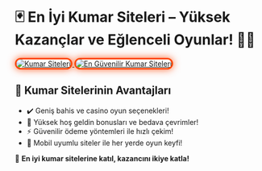 <h1>🃏 En İyi Kumar Siteleri – Yüksek Kazançlar ve Eğlenceli Oyunlar! 💸🔥</h1>

<a href="https://heylink.me/bonusdunyasi/" title="Kumar Siteleri">
  <img src="https://i.ibb.co/YjtLwQ8/cats.jpg" alt="Kumar Siteleri" style="max-width: 100%; border: 3px solid #ff4500; border-radius: 15px; box-shadow: 0px 0px 15px rgba(255, 69, 0, 0.8);">
</a>

<a href="https://heylink.me/bonusdunyasi/" title="En Güvenilir Kumar Siteleri">
  <img src="https://i.ibb.co/VHdrjnQ/df.jpg" alt="En Güvenilir Kumar Siteleri" style="max-width: 100%; border: 3px solid #ff4500; border-radius: 15px; box-shadow: 0px 0px 15px rgba(255, 69, 0, 0.8);">
</a>

<h2>🚀 Kumar Sitelerinin Avantajları</h2>
<ul>
  <li>✔️ Geniş bahis ve casino oyun seçenekleri!</li>
  <li>🎁 Yüksek hoş geldin bonusları ve bedava çevrimler!</li>
  <li>⚡️ Güvenilir ödeme yöntemleri ile hızlı çekim!</li>
  <li>📱 Mobil uyumlu siteler ile her yerde oyun keyfi!</li>
</ul>

<p>💎 <strong>En iyi kumar sitelerine katıl, kazancını ikiye katla!</strong></p>

<meta name="description" content="En iyi kumar sitelerinde yüksek kazanç ve güvenilir oyun deneyimi! Hemen üye ol, avantajlı bonuslarla oynamaya başla!">
